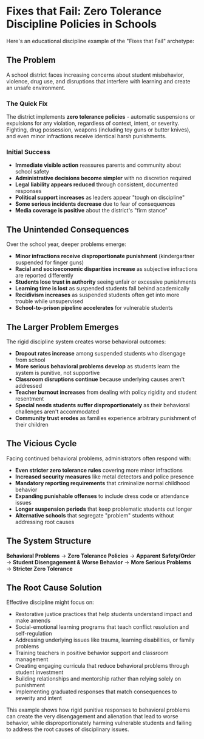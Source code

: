 # Fixes that Fail: Zero Tolerance Discipline Policies in Schools

Here's an educational discipline example of the "Fixes that Fail" archetype:

## The Problem

A school district faces increasing concerns about student misbehavior, 
violence, drug use, and disruptions that interfere with learning and create an unsafe environment.

### The Quick Fix
The district implements **zero tolerance policies** - automatic suspensions or 
expulsions for any violation, regardless of context, intent, or severity. 
Fighting, drug possession, weapons (including toy guns or butter knives), 
and even minor infractions receive identical harsh punishments.

### Initial Success

- **Immediate visible action** reassures parents and community about school safety
- **Administrative decisions become simpler** with no discretion required
- **Legal liability appears reduced** through consistent, documented responses
- **Political support increases** as leaders appear "tough on discipline"
- **Some serious incidents decrease** due to fear of consequences
- **Media coverage is positive** about the district's "firm stance"

## The Unintended Consequences

Over the school year, deeper problems emerge:

- **Minor infractions receive disproportionate punishment** (kindergartner suspended for finger guns)
- **Racial and socioeconomic disparities increase** as subjective infractions are reported differently
- **Students lose trust in authority** seeing unfair or excessive punishments
- **Learning time is lost** as suspended students fall behind academically
- **Recidivism increases** as suspended students often get into more trouble while unsupervised
- **School-to-prison pipeline accelerates** for vulnerable students

## The Larger Problem Emerges
The rigid discipline system creates worse behavioral outcomes:

- **Dropout rates increase** among suspended students who disengage from school
- **More serious behavioral problems develop** as students learn the system is punitive, not supportive
- **Classroom disruptions continue** because underlying causes aren't addressed
- **Teacher burnout increases** from dealing with policy rigidity and student resentment
- **Special needs students suffer disproportionately** as their behavioral challenges aren't accommodated
- **Community trust erodes** as families experience arbitrary punishment of their children

## The Vicious Cycle
Facing continued behavioral problems, administrators often respond with:
- **Even stricter zero tolerance rules** covering more minor infractions
- **Increased security measures** like metal detectors and police presence
- **Mandatory reporting requirements** that criminalize normal childhood behavior
- **Expanding punishable offenses** to include dress code or attendance issues
- **Longer suspension periods** that keep problematic students out longer
- **Alternative schools** that segregate "problem" students without addressing root causes

## The System Structure

**Behavioral Problems** → **Zero Tolerance Policies** → **Apparent Safety/Order** → **Student Disengagement & Worse Behavior** → **More Serious Problems** → **Stricter Zero Tolerance**

## The Root Cause Solution

Effective discipline might focus on:

- Restorative justice practices that help students understand impact and make amends
- Social-emotional learning programs that teach conflict resolution and self-regulation
- Addressing underlying issues like trauma, learning disabilities, or family problems
- Training teachers in positive behavior support and classroom management
- Creating engaging curricula that reduce behavioral problems through student investment
- Building relationships and mentorship rather than relying solely on punishment
- Implementing graduated responses that match consequences to severity and intent

This example shows how rigid punitive responses to behavioral problems can create the very 
disengagement and alienation that lead to worse behavior, while disproportionately harming 
vulnerable students and failing to address the root causes of disciplinary issues.